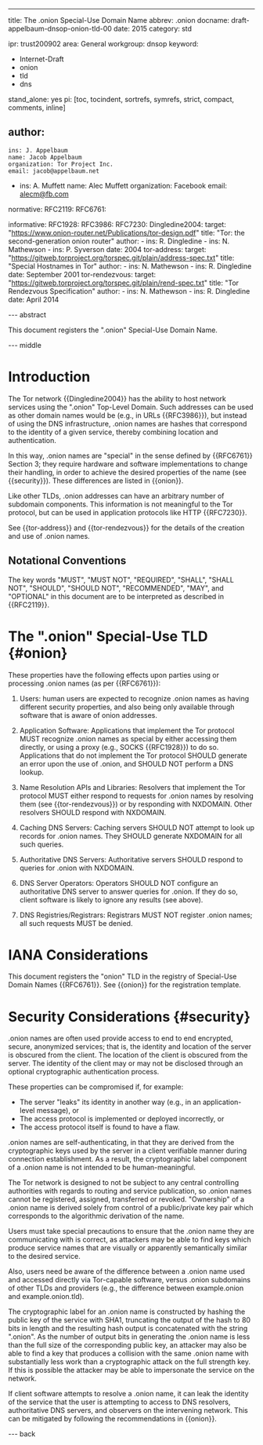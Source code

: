 ---
title: The .onion Special-Use Domain Name
abbrev: .onion
docname: draft-appelbaum-dnsop-onion-tld-00
date: 2015
category: std

ipr: trust200902
area: General
workgroup: dnsop
keyword: 
 - Internet-Draft
 - onion
 - tld
 - dns

stand_alone: yes
pi: [toc, tocindent, sortrefs, symrefs, strict, compact, comments, inline]

author:
 - 
    ins: J. Appelbaum
    name: Jacob Appelbaum
    organization: Tor Project Inc.
    email: jacob@appelbaum.net
 -
    ins: A. Muffett
    name: Alec Muffett
    organization: Facebook
    email: alecm@fb.com    

normative:
  RFC2119:
  RFC6761:

informative:
  RFC1928:
  RFC3986:
  RFC7230:
  Dingledine2004:
    target: "https://www.onion-router.net/Publications/tor-design.pdf"
    title: "Tor: the second-generation onion router"
    author:
      - ins: R. Dingledine
      - ins: N. Mathewson
      - ins: P. Syverson
    date: 2004
  tor-address:
    target: "https://gitweb.torproject.org/torspec.git/plain/address-spec.txt"
    title: "Special Hostnames in Tor"
    author:
      - ins: N. Mathewson
      - ins: R. Dingledine
    date: September 2001
  tor-rendezvous:
    target: "https://gitweb.torproject.org/torspec.git/plain/rend-spec.txt"
    title: "Tor Rendezvous Specification"
    author: 
      - ins: N. Mathewson
      - ins: R. Dingledine
    date: April 2014  

--- abstract

This document registers the ".onion" Special-Use Domain Name.

--- middle

# Introduction

The Tor network {{Dingledine2004}} has the ability to host network services
using the ".onion" Top-Level Domain. Such addresses can be used as other domain
names would be (e.g., in URLs {{RFC3986}}), but instead of using the DNS
infrastructure, .onion names are hashes that correspond to the identity of a
given service, thereby combining location and authentication.

In this way, .onion names are "special" in the sense defined by {{RFC6761}}
Section 3; they require hardware and software implementations to change their
handling, in order to achieve the desired properties of the name (see
{{security}}). These differences are listed in {{onion}}.

Like other TLDs, .onion addresses can have an arbitrary number of subdomain components. This information is not meaningful to the Tor protocol, but can be used in application protocols like HTTP {{RFC7230}}.

See {{tor-address}} and {{tor-rendezvous}} for the details of the creation and
use of .onion names.


## Notational Conventions

The key words "MUST", "MUST NOT", "REQUIRED", "SHALL", "SHALL NOT", "SHOULD",
"SHOULD NOT", "RECOMMENDED", "MAY", and "OPTIONAL" in this document are to be
interpreted as described in {{RFC2119}}.


# The ".onion" Special-Use TLD {#onion}

These properties have the following effects upon parties using or processing
.onion names (as per {{RFC6761}}):

1. Users: human users are expected to recognize .onion names as having
different security properties, and also being only available through software
that is aware of onion addresses.

2. Application Software: Applications that implement the Tor protocol MUST
recognize .onion names as special by either accessing them directly, or using a
proxy (e.g., SOCKS {{RFC1928}}) to do so. Applications that do not implement
the Tor protocol SHOULD generate an error upon the use of .onion, and SHOULD
NOT perform a DNS lookup.

3. Name Resolution APIs and Libraries: Resolvers that implement the Tor
protocol MUST either respond to requests for .onion names by resolving them
(see {{tor-rendezvous}}) or by responding with NXDOMAIN. Other resolvers SHOULD
respond with NXDOMAIN.

4. Caching DNS Servers: Caching servers SHOULD NOT attempt to look up records
for .onion names. They SHOULD generate NXDOMAIN for all such queries.

5. Authoritative DNS Servers: Authoritative servers SHOULD respond to queries
for .onion with NXDOMAIN.

6. DNS Server Operators: Operators SHOULD NOT configure an authoritative DNS
server to answer queries for .onion. If they do so, client software is likely
to ignore any results (see above).

7. DNS Registries/Registrars: Registrars MUST NOT register .onion names; all
such requests MUST be denied.


# IANA Considerations

This document registers the "onion" TLD in the  registry of Special-Use Domain Names {{RFC6761}}. See {{onion}} for the registration template.

# Security Considerations {#security}

.onion names are often used provide access to end to end encrypted, secure,
anonymized services; that is, the identity and location of the server is
obscured from the client. The location of the client is obscured from the
server. The identity of the client may or may not be disclosed through an
optional cryptographic authentication process.

These properties can be compromised if, for example:

* The server "leaks" its identity in another way (e.g., in an application-level message), or
* The access protocol is implemented or deployed incorrectly, or
* The access protocol itself is found to have a flaw.

.onion names are self-authenticating, in that they are derived from the
cryptographic keys used by the server in a client verifiable manner during
connection establishment. As a result, the cryptographic label component of a
.onion name is not intended to be human-meaningful.

The Tor network is designed to not be subject to any central controlling
authorities with regards to routing and service publication, so .onion names
cannot be registered, assigned, transferred or revoked. "Ownership" of a .onion
name is derived solely from control of a public/private key pair which
corresponds to the algorithmic derivation of the name.

Users must take special precautions to ensure that the .onion name they are
communicating with is correct, as attackers may be able to find keys which
produce service names that are visually or apparently semantically similar to
the desired service.

Also, users need be aware of the difference between a .onion name used and
accessed directly via Tor-capable software, versus .onion subdomains of other
TLDs and providers (e.g., the difference between example.onion and
example.onion.tld).

The cryptographic label for an .onion name is constructed by hashing the public
key of the service with SHA1, truncating the output of the hash to 80 bits in
length and the resulting hash output is concatenated with the string ".onion".
As the number of output bits in generating the .onion name is less than the
full size of the corresponding public key, an attacker may also be able to find
a key that produces a collision with the same .onion name with substantially
less work than a cryptographic attack on the full strength key. If this is
possible the attacker may be able to impersonate the service on the network.

If client software attempts to resolve a .onion name, it can leak the identity
of the service that the user is attempting to access to DNS resolvers,
authoritative DNS servers, and observers on the intervening network. This can
be mitigated by following the recommendations in {{onion}}.


--- back
